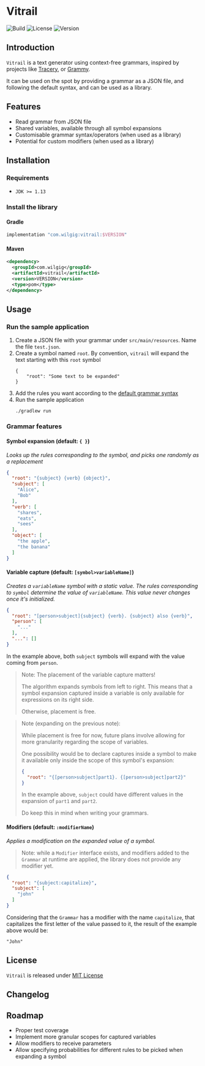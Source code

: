 # Vitrail

![Build](https://img.shields.io/github/workflow/status/jlandic/vitrail/CI/master?style=flat-square)
![License](https://img.shields.io/github/license/jlandic/vitrail?style=flat-square)
![Version](https://img.shields.io/bintray/v/jlandic/vitrail/vitrail?style=flat-square)

## Introduction

`Vitrail` is a text generator using context-free grammars, inspired by projects like [Tracery](https://github.com/galaxykate/tracery), or [Grammy](https://github.com/AlmasB/grammy).

It can be used on the spot by providing a grammar as a JSON file, and following the default syntax, and can be used as a library.

## Features

- Read grammar from JSON file
- Shared variables, available through all symbol expansions
- Customisable grammar syntax/operators (when used as a library)
- Potential for custom modifiers (when used as a library)

## Installation

### Requirements

- `JDK >= 1.13`

### Install the library

#### Gradle

```groovy
implementation "com.wilgig:vitrail:$VERSION"
```

#### Maven

```xml
<dependency>
  <groupId>com.wilgig</groupId>
  <artifactId>vitrail</artifactId>
  <version>VERSION</version>
  <type>pom</type>
</dependency>
```

## Usage

### Run the sample application

1. Create a JSON file with your grammar under `src/main/resources`. Name the file `test.json`.
2. Create a symbol named `root`. By convention, `vitrail` will expand the text starting with this `root` symbol
    ```
    {
        "root": "Some text to be expanded"
    }
    ```
3. Add the rules you want according to the [default grammar syntax](#grammar-features)
4. Run the sample application
    ```
    ./gradlew run
    ```

### Grammar features

#### Symbol expansion (default: `{ }`)

_Looks up the rules corresponding to the symbol, and picks one randomly as a replacement_

```json
{
  "root": "{subject} {verb} {object}",
  "subject": [
    "Alice",
    "Bob"
  ],
  "verb": [
    "shares",
    "eats",
    "sees"
  ],
  "object": [
    "the apple",
    "the banana"
  ]
}
```

#### Variable capture (default: `[symbol>variableName]`)

_Creates a `variableName` symbol with a static value. The rules corresponding to `symbol` determine the value of `variableName`.
This value never changes once it's initialized._

```json
{
  "root": "[person>subject]{subject} {verb}. {subject} also {verb}",
  "person": [
    "..."
  ],
  "...": []
}
```

In the example above, both `subject` symbols will expand with the value coming from `person`.

> Note:
> The placement of the variable capture matters!
>
> The algorithm expands symbols from left to right. This means that a symbol expansion captured inside a variable is only available for expressions on its right side.
>
> Otherwise, placement is free.

> Note (expanding on the previous note):
>
> While placement is free for now, future plans involve allowing for more granularity regarding the scope of variables.
>
> One possibility would be to declare captures inside a symbol to make it available only inside the scope of this symbol's expansion:
> ```json
> {
>   "root": "{[person>subject]part1}. {[person>subject]part2}"
> }
> ```
> In the example above, `subject` could have different values in the expansion of `part1` and `part2`.
>
> Do keep this in mind when writing your grammars.

#### Modifiers (default: `:modifierName`)

_Applies a modification on the expanded value of a symbol._

> Note: while a `Modifier` interface exists, and modifiers added to the `Grammar` at runtime are applied, the library does not provide any modifier yet.

```json
{
  "root": "{subject:capitalize}",
  "subject": [
    "john"
  ]
}
```

Considering that the `Grammar` has a modifier with the name `capitalize`, that capitalizes the first letter of the value passed to it, the result of the example above would be:
```
"John"
```

## License

`Vitrail` is released under [MIT License](https://opensource.org/licenses/MIT)

## Changelog

## Roadmap

- Proper test coverage
- Implement more granular scopes for captured variables
- Allow modifiers to receive parameters
- Allow specifying probabilities for different rules to be picked when expanding a symbol
